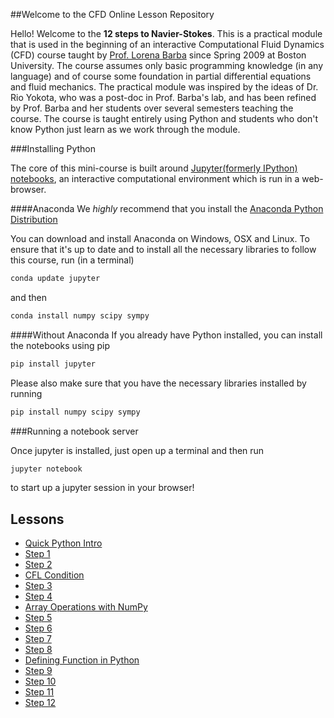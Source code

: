 
##Welcome to the CFD Online Lesson Repository

Hello! Welcome to the **12 steps to Navier-Stokes**. This is a practical module that is used in the beginning of an interactive Computational Fluid Dynamics (CFD) course taught by [Prof. Lorena Barba](lorenabarba.com) since Spring 2009 at Boston University. The course assumes only basic programming knowledge (in any language) and of course some foundation in partial differential equations and fluid mechanics. The practical module was inspired by the ideas of Dr. Rio Yokota, who was a post-doc in Prof. Barba's lab, and has been refined by Prof. Barba and her students over several semesters teaching the course. The course is taught entirely using Python and students who don't know Python just learn as we work through the module.

###Installing Python

The core of this mini-course is built around [Jupyter(formerly IPython) notebooks](https://jupyter-notebook.readthedocs.org/en/latest/notebook.html), an interactive computational environment which is run in a web-browser.


####Anaconda
We *highly* recommend that you install the [Anaconda Python Distribution](http://docs.continuum.io/anaconda/install) 

You can download and install Anaconda on Windows, OSX and Linux.  To ensure that it's up to date and to install all the necessary libraries to follow this course, run (in a terminal)

```Bash
conda update jupyter
```

and then

```Bash
conda install numpy scipy sympy
```

####Without Anaconda
If you already have Python installed, you can install the notebooks using pip

```Bash
pip install jupyter
```

Please also make sure that you have the necessary libraries installed by running

```Bash
pip install numpy scipy sympy
```


###Running a notebook server

Once jupyter is installed, just open up a terminal and then run 

```Bash
jupyter notebook
```

to start up a jupyter session in your browser!

Lessons
-------

* [Quick Python Intro](http://nbviewer.ipython.org/urls/github.com/barbagroup/CFDPython/blob/master/lessons/00_Quick_Python_Intro.ipynb)
* [Step 1](http://nbviewer.ipython.org/urls/github.com/barbagroup/CFDPython/blob/master/lessons/01_Step_1.ipynb)
* [Step 2](http://nbviewer.ipython.org/urls/github.com/barbagroup/CFDPython/blob/master/lessons/02_Step_2.ipynb)
* [CFL Condition](http://nbviewer.ipython.org/urls/github.com/barbagroup/CFDPython/blob/master/lessons/03_CFL_Condition.ipynb)
* [Step 3](http://nbviewer.ipython.org/urls/github.com/barbagroup/CFDPython/blob/master/lessons/04_Step_3.ipynb)
* [Step 4](http://nbviewer.ipython.org/urls/github.com/barbagroup/CFDPython/blob/master/lessons/05_Step_4.ipynb)
* [Array Operations with NumPy](http://nbviewer.ipython.org/urls/github.com/barbagroup/CFDPython/blob/master/lessons/06_Array_Operations_with_NumPy.ipynb)
* [Step 5](http://nbviewer.ipython.org/urls/github.com/barbagroup/CFDPython/blob/master/lessons/07_Step_5.ipynb)
* [Step 6](http://nbviewer.ipython.org/urls/github.com/barbagroup/CFDPython/blob/master/lessons/08_Step_6.ipynb)
* [Step 7](http://nbviewer.ipython.org/urls/github.com/barbagroup/CFDPython/blob/master/lessons/09_Step_7.ipynb)
* [Step 8](http://nbviewer.ipython.org/urls/github.com/barbagroup/CFDPython/blob/master/lessons/10_Step_8.ipynb)
* [Defining Function in Python](http://nbviewer.ipython.org/urls/github.com/barbagroup/CFDPython/blob/master/lessons/11_Defining_Function_in_Python.ipynb)
* [Step 9](http://nbviewer.ipython.org/urls/github.com/barbagroup/CFDPython/blob/master/lessons/12_Step_9.ipynb)
* [Step 10](http://nbviewer.ipython.org/urls/github.com/barbagroup/CFDPython/blob/master/lessons/13_Step_10.ipynb)
* [Step 11](http://nbviewer.ipython.org/urls/github.com/barbagroup/CFDPython/blob/master/lessons/15_Step_11.ipynb)
* [Step 12](http://nbviewer.ipython.org/urls/github.com/barbagroup/CFDPython/blob/master/lessons/16_Step_12.ipynb)
